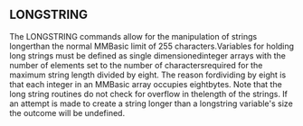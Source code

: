 ## LONGSTRING

The LONGSTRING commands allow for the manipulation of strings longerthan the normal MMBasic limit of 255 characters.Variables for holding long strings must be defined as single dimensionedinteger arrays with the number of elements set to the number of charactersrequired for the maximum string length divided by eight. The reason fordividing by eight is that each integer in an MMBasic array occupies eightbytes. Note that the long string routines do not check for overflow in thelength of the strings. If an attempt is made to create a string longer than a longstring variable's size the outcome will be undefined.